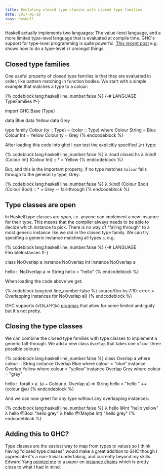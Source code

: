 ```yaml
---
title: Emulating closed type classes with closed type families
date: 2017-01-18
tags: Haskell
---
```


Haskell actually implements two languages: The value-level language, and a more limited type-level language that is evaluated at compile time. GHC's support for type-level programming is quite powerful. [This recent post](https://kseo.github.io/posts/2017-01-16-type-level-functions-using-closed-type-families.html) e.g. shows how to do a type-level `if` amongst things.

## Closed type families

One useful property of closed type families is that they are evaluated in order, like pattern matching in function bodies. We start with a simple example that matches a type to a colour:

{% codeblock lang:haskell line_number:false %}
{-# LANGUAGE TypeFamilies #-}

import GHC.Base (Type)

data Blue
data Yellow
data Grey

type family Colour (ty :: Type) = (color :: Type) where
  Colour String = Blue
  Colour Int = Yellow
  Colour ty = Grey
{% endcodeblock %}

After loading this code into ghci I can test the explicitly specified `Int` type:

{% codeblock lang:haskell line_number:false %}
λ  :load closed.hs
λ  :kind! (Colour Int)
(Colour Int) :: *
= Yellow
{% endcodeblock %}

But, and this is the important property, if no type matches `Colour` falls through to the general `ty` type, Grey:

{% codeblock lang:haskell line_number:false %}
λ  :kind! (Colour Bool)
(Colour Bool) :: *
= Grey  -- fall-through
{% endcodeblock %}



## Type classes are open

In Haskell type classes are *open*, i.e. anyone can implement a new instance for their type. This means that the compiler always needs to be able to decide which instance to pick. There is no way of "falling through" to a most generic instance like we did in the closed type family. We can try specifing a  generic instance matching all types `a`, e.g.

{% codeblock lang:haskell line_number:false %}
{-# LANGUAGE FlexibleInstances #-}

class NoOverlap a
instance NoOverlap Int
instance NoOverlap a

hello :: NoOverlap a => String
hello = "hello"
{% endcodeblock %}

When loading the code above we get:

{% codeblock lang:text line_number:false %}
source/flex.hs:7:10: error:
    • Overlapping instances for NoOverlap a0
{% endcodeblock %}

GHC supports `OVERLAPPING` [pragmas](https://downloads.haskell.org/~ghc/latest/docs/html/users_guide/glasgow_exts.html#overlapping-instances) that allow for some limited ambiguity but it's not pretty.


## Closing the type classes

We can combine the closed type families with type classes to implement a generic fall-through. We add a new class `Overlap` that takes one of our three possible colours:

{% codeblock lang:haskell line_number:false %}
class Overlap a where colour :: String
instance Overlap Blue where colour = "blue"
instance Overlap Yellow where colour = "yellow"
instance Overlap Grey where colour = "grey"

hello :: forall x a. (a ~ Colour x, Overlap a) => String
hello = "hello " ++ (colour @a)
{% endcodeblock %}

And we can now greet for any type without any overlapping instances:

{% codeblock lang:haskell line_number:false %}
λ  hello @Int
"hello yellow"
λ  hello @Bool
"hello grey"
λ  hello @(Maybe Int)
"hello grey"
{% endcodeblock %}


## Adding this to GHC?

Type classes are the easiest way to map from types to values so I think having "closed type classes" would make a great addition to GHC though I appreciate it's a non-trivial undertaking, and currently beyond my skills. Edward Yang [pointed me](https://twitter.com/ezyang/status/810871284431208448) to a paper on [instance chains](http://web.cecs.pdx.edu/~mpj/pubs/instancechains.pdf) which is pretty close to what I had in mind.
